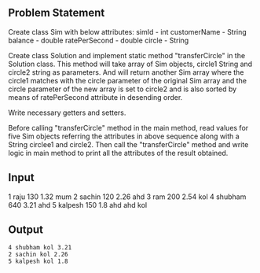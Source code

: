 ## Problem Statement

Create class Sim with below attributes:
simId - int
customerName - String
balance - double
ratePerSecond - double
circle - String

Create class Solution and implement static method "transferCircle" in the Solution class.
This method will take array of Sim objects, circle1 String and circle2 string as parameters.
And will return another Sim array where the circle1 matches with the circle parameter of the original Sim array and the circle parameter of the new array is set to circle2 and is also sorted by means of ratePerSecond attribute in desending order.

Write necessary getters and setters.

Before calling "transferCircle" method in the main method, read values for five Sim objects referring the attributes in above sequence along with a String circlee1 and circle2.
Then call the "transferCircle" method and write logic in main method to print all the attributes of the result obtained.

## Input

1
raju
130
1.32
mum
2
sachin
120
2.26
ahd
3
ram
200
2.54
kol
4
shubham
640
3.21
ahd
5
kalpesh
150
1.8
ahd
ahd
kol

## Output

    4 shubham kol 3.21
    2 sachin kol 2.26
    5 kalpesh kol 1.8
